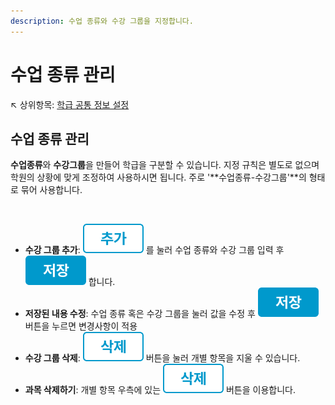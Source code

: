 ```yaml
---
description: 수업 종류와 수강 그룹을 지정합니다.
---
```


# 수업 종류 관리

↖ 상위항목: [학급 공통 정보 설정](./)

## 수업 종류 관리

**수업종류**와 **수강그룹**을 만들어 학급을 구분할 수 있습니다. 지정 규칙은 별도로 없으며 학원의 상황에 맞게 조정하여 사용하시면 됩니다. 주로 '**수업종류-수강그룹'**의 형태로 묶어 사용합니다.

<figure><img src="../../.gitbook/assets/수업종류관리.png" alt=""><figcaption></figcaption></figure>

* **수강 그룹 추가**: <img src="../../.gitbook/assets/btn_추가.png" alt="" data-size="line"> 를 눌러 수업 종류와 수강 그룹 입력 후 <img src="../../.gitbook/assets/btn_저장.png" alt="" data-size="line"> 합니다.
* **저장된 내용 수정**: 수업 종류 혹은 수강 그룹을 눌러 값을 수정 후 <img src="../../.gitbook/assets/btn_저장.png" alt="" data-size="line"> 버튼을 누르면 변경사항이 적용
* **수강 그룹 삭제**: <img src="../../.gitbook/assets/btn_delete.png" alt="" data-size="line"> 버튼을 눌러 개별 항목을 지울 수 있습니다.
* **과목 삭제하기**: 개별 항목 우측에 있는 <img src="../../.gitbook/assets/btn_delete.png" alt="" data-size="line"> 버튼을 이용합니다.
